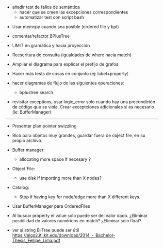 + añadir test de fallos de semántica
    - hacer que se creen las excepciones correspondientes
    - automatizar test con script bash
- Usar memcpy cuando sea posible (ordered file y bpt)
- comentar/refactor BPlusTree
- LIMIT en gramática y hacia proyección

- Reescritura de consulta (igualdades de where hacia match)
- Ampliar el diagrama para explicar el prefijo de grafos


- Hacer más tests de cosas en conjunto (ej: label+property)
- hacer diagramas de flujo de las siguientes operaciones:
    - bplustree search
- revisitar exceptions, usar logic_error solo cuando hay una precondición de código que se viola. Crear
  exceptciones adicionales si es necesario (ie: BufferManager)
____________________________

- Presentar plan pointer swizzling

- Blob para objetos muy grandes, guardar fuera de object file, en su propio archivo.
- Buffer manager:
    - allocating more space if necesary ?
- Object File:
    - use disk if importing more than X nodes?
- Catalog:
    - Stop if having key for node/edge more than X different keys.
- Usar BufferManager para OrderedFiles
- Al buscar property el value solo puede ser del valor dado. ¿Eliminar posibilidad de valores numéricos en match? ¿Eliminar solo float?
- ver si string B-Tree puede ser útil https://algo2.iti.kit.edu/download/2014_-_Bachelor-Thesis_Fellipe_Lima.pdf
